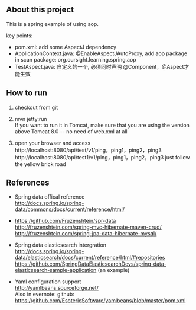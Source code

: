 About this project
----------------
This is a spring example of using aop.

key points:
- pom.xml: add some AspectJ dependency
- ApplicationContext.java: @EnableAspectJAutoProxy, add aop package in scan package: org.oursight.learning.spring.aop
- TestAspect.java: 自定义的一个, 必须同时声明 @Component，@Aspect才能生效


How to run
-----------------
1. checkout from git

2. mvn jetty:run  
If you want to run it in Tomcat, make sure that you are using the version above Tomcat 8.0 -- no need of web.xml at all

3. open your browser and access  
http://localhost:8080/api/test/v1/ping，ping1，ping2，ping3
http://localhost:8080/api/test1/v1/ping，ping1，ping2，ping3
just follow the yellow brick road




References
----------
- Spring data offical reference  
  http://docs.spring.io/spring-data/commons/docs/current/reference/html/
- https://github.com/Fruzenshtein/spr-data  
  http://fruzenshtein.com/spring-mvc-hibernate-maven-crud/
  http://fruzenshtein.com/spring-jpa-data-hibernate-mysql/
  
- Spring data elasticsearch intergration  
  http://docs.spring.io/spring-data/elasticsearch/docs/current/reference/html/#repositories
  https://github.com/SpringDataElasticsearchDevs/spring-data-elasticsearch-sample-application (an example)
  
- Yaml configuration support  
  http://yamlbeans.sourceforge.net/  
  Also in evernote:
  github: https://github.com/EsotericSoftware/yamlbeans/blob/master/pom.xml
  